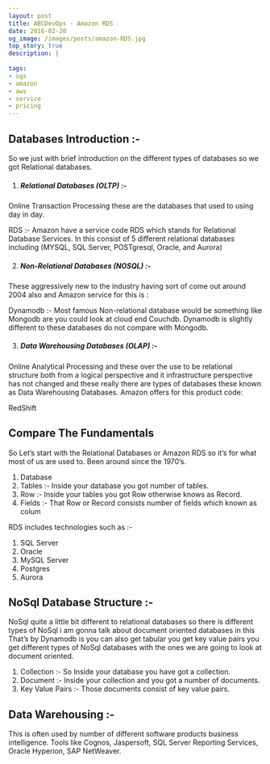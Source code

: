 ```yaml
---
layout: post
title: ABCDevOps - Amazon RDS
date: 2016-02-20
og_image: /images/posts/amazon-RDS.jpg
top_story: true
description: |
  
tags:
- sqs
- amazon
- aws
- service
- pricing
---
```


Databases Introduction :- 
---
So we just with brief introduction on the different types of databases so we got Relational databases.

1. ##### Relational Databases (OLTP) :- 
Online Transaction Processing these are the databases that used to using day in day.

<span>RDS :-  Amazon have a service code RDS which stands for Relational Database Services. In this consist of 5 different relational databases including (MYSQL, SQL Server, POSTgresql, Oracle, and Aurora)</span>
    

2. ##### Non-Relational Databases (NOSQL) :-     
These aggressively new to the industry having sort of come out around 2004 also and Amazon service for this is :

<span>Dynamodb :-  Most famous Non-relational database would be something like Mongodb are you could look at cloud end Couchdb. Dynamodb is slightly different to these databases do not compare with Mongodb.</span>
    

3. ##### Data Warehousing Databases (OLAP) :-
Online Analytical Processing and these over the use to be relational structure both from a logical perspective and it infrastructure perspective has not changed and these really there are types of databases these known as Data Warehousing Databases. Amazon offers for this product code:
    
<span>RedShift</span>

Compare The Fundamentals
---

So Let’s start with the Relational Databases or Amazon RDS so it’s for what most of us are used to. Been around since the 1970’s.

1. Database
2. Tables :- Inside your database you got number of tables.
3. Row :- Inside your tables you got Row otherwise knows as Record.
4. Fields :- That Row or Record consists number of fields which known as colum

RDS includes technologies such as :-

1. SQL Server
2. Oracle
3. MySQL Server
4. Postgres
5. Aurora

NoSql Database Structure :-
---

NoSql quite a little bit different to relational databases so there is different types of NoSql i am gonna talk about document oriented databases in this  That’s by Dynamodb is you can also get tabular you get key value pairs you get different types of NoSql databases with the ones we are going to look at document oriented.

1. Collection :- So Inside your database you have got a collection.
2. Document :- Inside your collection and you got a number of documents.
3. Key Value Pairs :- Those documents consist of key value pairs.

## Data Warehousing :-

This is often used by number of different software products business intelligence. Tools like Cognos, Jaspersoft, SQL Server Reporting Services, Oracle Hyperion, SAP NetWeaver.

    